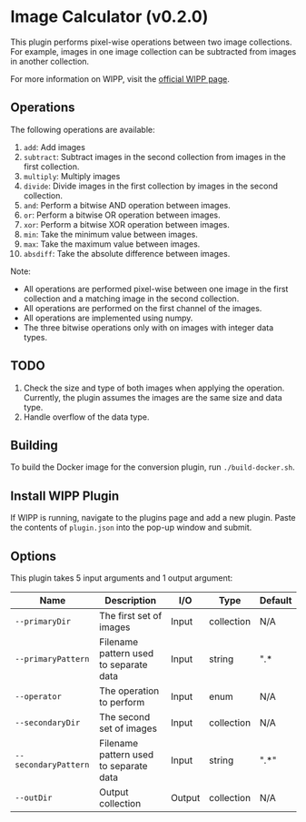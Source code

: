 # Image Calculator (v0.2.0)

This plugin performs pixel-wise operations between two image collections.
For example, images in one image collection can be subtracted from images in another collection.

For more information on WIPP, visit the [official WIPP page](https://isg.nist.gov/deepzoomweb/software/wipp).

## Operations

The following operations are available:

1. `add`: Add images
2. `subtract`: Subtract images in the second collection from images in the first collection.
3. `multiply`: Multiply images
4. `divide`: Divide images in the first collection by images in the second collection.
5. `and`: Perform a bitwise AND operation between images.
6. `or`: Perform a bitwise OR operation between images.
7. `xor`: Perform a bitwise XOR operation between images.
8. `min`: Take the minimum value between images.
9. `max`: Take the maximum value between images.
10. `absdiff`: Take the absolute difference between images.

Note:

- All operations are performed pixel-wise between one image in the first collection and a matching image in the second collection.
- All operations are performed on the first channel of the images.
- All operations are implemented using numpy.
- The three bitwise operations only with on images with integer data types.

## TODO

1. Check the size and type of both images when applying the operation. Currently, the plugin assumes the images are the same size and data type.
2. Handle overflow of the data type.

## Building

To build the Docker image for the conversion plugin, run `./build-docker.sh`.

## Install WIPP Plugin

If WIPP is running, navigate to the plugins page and add a new plugin. Paste the
contents of `plugin.json` into the pop-up window and submit.

## Options

This plugin takes 5 input arguments and
1 output argument:

| Name                 | Description                            | I/O    | Type       | Default |
| -------------------- | -------------------------------------- | ------ | ---------- | ------- |
| `--primaryDir`       | The first set of images                | Input  | collection | N/A     |
| `--primaryPattern`   | Filename pattern used to separate data | Input  | string     | ".*     |
| `--operator`         | The operation to perform               | Input  | enum       | N/A     |
| `--secondaryDir`     | The second set of images               | Input  | collection | N/A     |
| `--secondaryPattern` | Filename pattern used to separate data | Input  | string     | ".*"    |
| `--outDir`           | Output collection                      | Output | collection | N/A     |
